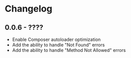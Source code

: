 # Changelog

## 0.0.6 - ????
- Enable Composer autoloader optimization
- Add the ability to handle "Not Found" errors
- Add the ability to handle "Method Not Allowed" errors
